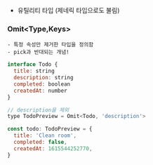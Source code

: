 - 유틸리티 타입 (제네릭 타입으로도 불림)

### Omit<Type,Keys> 
    - 특정 속성만 제거한 타입을 정의함
    - pick과 반대되는 개념!

```jsx
interface Todo {
  title: string
  description: string
  completed: boolean
  createdAt: number
}

// description을 제외
type TodoPreview = Omit<Todo, 'description'>

const todo: TodoPreview = {
  title: 'Clean room',
  completed: false,
  createdAt: 1615544252770,
}
```
